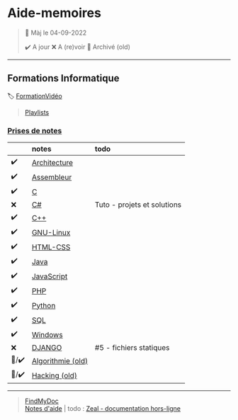 ﻿# Aide-memoires

> 🧭 Màj le 04-09-2022
>
> :heavy_check_mark: A jour
> :x: A (re)voir
> :file_folder: Archivé (old)

---

<!-- ## Formations langues
:label: [guide néerlandais](https://www.nlfacile.com/guide/) -
[guide anglais](https://www.anglaisfacile.com/guide/) -
[guide allemand](https://www.allemandfacile.com/guide/) -->

## Formations Informatique
:label: [FormationVidéo](https://github.com/jasonchampagne/FormationVideo)
> [Playlists](https://www.youtube.com/c/Formationvid%C3%A9o8/playlists)  

<!-- :wink:   -->

<!-- :partying_face: Officiellement à jour ce 24/08/2021 :partying_face: -->

### [Prises de notes](#)
||notes|todo
-|:-|:-
|:heavy_check_mark:|[Architecture](Architecture/README.md)||
|:heavy_check_mark:|[Assembleur](Assembleur/README.md)||
|:heavy_check_mark:|[C](C/README.md)||
|:x:|[C#](CSharp/README.md)|Tuto - projets et solutions|
|:heavy_check_mark:|[C++](C++/README.md)||
|:heavy_check_mark:|[GNU-Linux](GNU-Linux/README.md)||
|:heavy_check_mark:|[HTML-CSS](HTML-CSS/README.md)||
|:heavy_check_mark:|[Java](Java/README.md)||
|:heavy_check_mark:|[JavaScript](JavaScript/README.md)||
|:heavy_check_mark:|[PHP](PHP/README.md)||
|:heavy_check_mark:|[Python](Python/README.md)||
|:heavy_check_mark:|[SQL](SQL/README.md)||
|:heavy_check_mark:|[Windows](Windows/README.md)||
|:x:|[DJANGO](Django)|#5 - fichiers statiques|
|:file_folder:/:heavy_check_mark:|[Algorithmie (old)](Algorithmie/README.md)||
|:file_folder:/:heavy_check_mark:|[Hacking (old)](Hacking/README.md)||

---

> [FindMyDoc](https://github.com/jasonchampagne/FindMyDoc)  
> [Notes d'aide](Aide/README.md) | todo : [Zeal - documentation hors-ligne](https://www.youtube.com/watch?v=PmgO42dod7E)